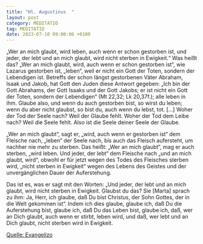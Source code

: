 ```yaml
---
title: "Hl. Augustinus  "
layout: post
category: MEDITATIO
tag: MEDITATIO
date: 2023-07-10 09:00:06 +0100
---
```

„Wer an mich glaubt, wird leben, auch wenn er schon gestorben ist, und jeder, der lebt und an mich glaubt, wird nicht sterben in Ewigkeit.“ Was heißt das? „Wer an mich glaubt, wird, auch wenn er schon gestorben ist“, wie Lazarus gestorben ist, „leben“, weil er nicht ein Gott der Toten, sondern der Lebendigen ist.<!--more--> Betreffs der schon längst gestorbenen Väter Abraham, Isaak und Jakob, hat Gott den Juden diese Antwort gegeben: „Ich bin der Gott Abrahams, der Gott Isaaks und der Gott Jakobs; er ist nicht ein Gott der Toten, sondern der Lebendigen“ (Mt 22,32; Lk 20,37f.); alle leben in ihm. Glaube also, und wenn du auch gestorben bist, so wirst du leben; wenn du aber nicht glaubst, so bist du, auch wenn du lebst, tot. […] Woher der Tod der Seele nach? Weil der Glaube fehlt. Woher der Tod dem Leibe nach? Weil die Seele fehlt. Also ist die Seele deiner Seele der Glaube.

„Wer an mich glaubt“, sagt er, „wird, auch wenn er gestorben ist“ dem Fleische nach, „leben“ der Seele nach, bis auch das Fleisch aufersteht, um nachher nie mehr zu sterben. Das heißt: „Wer an mich glaubt“, mag er auch sterben, „wird leben. Und jeder, der lebt“ dem Fleische nach „und an mich glaubt, wird“, obwohl er für jetzt wegen des Todes des Fleisches sterben wird, „nicht sterben in Ewigkeit“ wegen des Lebens des Geistes und der unvergänglichen Dauer der Auferstehung.

Das ist es, was er sagt mit den Worten: „Und jeder, der lebt und an mich glaubt, wird nicht sterben in Ewigkeit. Glaubst du das? Sie [Marta] sprach zu ihm: Ja, Herr, ich glaube, daß Du bist Christus, der Sohn Gottes, der in die Welt gekommen ist“. Indem ich dies glaube, glaube ich, daß Du die Auferstehung bist, glaube ich, daß Du das Leben bist, glaube ich, daß, wer an Dich glaubt, auch wenn er stirbt, leben wird, und daß, wer lebt und an Dich glaubt, nicht sterben wird in Ewigkeit.









[Quelle: Evangelizo](https://evangeliumtagfuertag.org/DE/gospel)